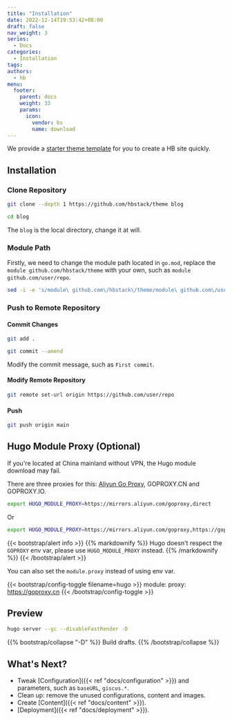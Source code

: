 ```yaml
---
title: "Installation"
date: 2022-12-14T19:53:42+08:00
draft: false
nav_weight: 3
series:
  - Docs
categories:
  - Installation
tags:
authors:
  - hb
menu:
  footer:
    parent: docs
    weight: 33
    params:
      icon:
        vendor: bs
        name: download
---
```


We provide a [starter theme template](https://github.com/hbstack/theme) for you to create a HB site quickly.

<!--more-->

## Installation

### Clone Repository

```sh
git clone --depth 1 https://github.com/hbstack/theme blog

cd blog
```

The `blog` is the local directory, change it at will.

### Module Path

Firstly, we need to change the module path located in `go.mod`, replace the `module github.com/hbstack/theme` with your own, such as `module github.com/user/repo`.

```sh
sed -i -e 's/module\ github.com\/hbstack\/theme/module\ github.com\/user\/repo/' go.mod
```

### Push to Remote Repository

#### Commit Changes

```sh
git add .

git commit --amend
```

Modify the commit message, such as `First commit`.

#### Modify Remote Repository

```sh
git remote set-url origin https://github.com/user/repo
```

#### Push

```sh
git push origin main
```

## Hugo Module Proxy (Optional)

If you're located at China mainland without VPN, the Hugo module download may fail.

There are three proxies for this: [Aliyun Go Proxy](https://mirrors.aliyun.com/goproxy), GOPROXY.CN and GOPROXY.IO.

```sh
export HUGO_MODULE_PROXY=https://mirrors.aliyun.com/goproxy,direct
```

Or

```sh
export HUGO_MODULE_PROXY=https://mirrors.aliyun.com/goproxy,https://goproxy.cn,https://goproxy.io,direct
```

{{< bootstrap/alert info >}}
{{% markdownify %}}
Hugo doesn't respect the `GOPROXY` env var, please use `HUGO_MODULE_PROXY` instead.
{{% /markdownify %}}
{{< /bootstrap/alert >}}

You can also set the `module.proxy` instead of using env var.

{{< bootstrap/config-toggle filename=hugo >}}
module:
proxy: https://goproxy.cn
{{< /bootstrap/config-toggle >}}

## Preview

```sh
hugo server --gc --disableFastRender -D
```

{{% bootstrap/collapse "-D" %}}
Build drafts.
{{% /bootstrap/collapse %}}

## What's Next?

- Tweak [Configuration]({{< ref "docs/configuration" >}}) and parameters, such as `baseURL`, `giscus.*`.
- Clean up: remove the unused configurations, content and images.
- Create [Content]({{< ref "docs/content" >}}).
- [Deployment]({{< ref "docs/deployment" >}}).
